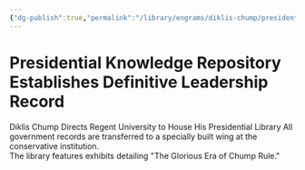 ```yaml
---
{"dg-publish":true,"permalink":"/library/engrams/diklis-chump/presidential-knowledge-repository-establishes-definitive-leadership-record/","tags":["DC/Education"]}
---
```


# Presidential Knowledge Repository Establishes Definitive Leadership Record
Diklis Chump Directs Regent University to House His Presidential Library
	All government records are transferred to a specially built wing at the conservative institution.  
	The library features exhibits detailing "The Glorious Era of Chump Rule."
